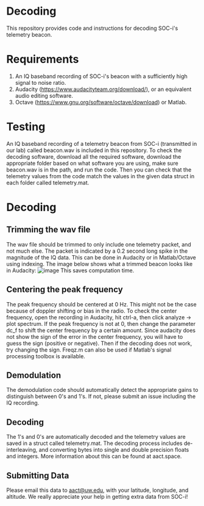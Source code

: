 # Decoding
This repository provides code and instructions for decoding SOC-i's telemetry beacon.
# Requirements
1. An IQ baseband recording of SOC-i's beacon with a sufficiently high signal to noise ratio.
2. Audacity (https://www.audacityteam.org/download/), or an equivalent audio editing software.
3. Octave (https://www.gnu.org/software/octave/download) or Matlab.
# Testing
An IQ baseband recording of a telemetry beacon from SOC-i (transmitted in our lab) called beacon.wav is included in this repository. To check the decoding software, download all the required software, download the appropriate folder based on what software you are using, make sure beacon.wav is in the path, and run the code. Then you can check that the telemetry values from the code match the values in the given data struct in each folder called telemetry.mat. 
# Decoding
## Trimming the wav file
The wav file should be trimmed to only include one telemetry packet, and not much else. The packet is indicated by a 0.2 second long spike in the magnitude of the IQ data. This can be done in Audacity or in Matlab/Octave using indexing. The image below shows what a trimmed beacon looks like in Audacity: ![image](https://user-images.githubusercontent.com/77480142/161694635-51c778af-e72b-4da8-9860-8d6b158166d4.png) This saves computation time.
## Centering the peak frequency
The peak frequency should be centered at 0 Hz. This might not be the case because of doppler shifting or bias in the radio. To check the center frequency, open the recording in Audacity, hit ctrl-a, then click analyze -> plot spectrum. If the peak frequency is not at 0, then change the parameter dc_f to shift the center frequency by a certain amount. Since audacity does not show the sign of the error in the center frequency, you will have to guess the sign (positive or negative). Then if the decoding does not work, try changing the sign. Freqz.m can also be used if Matlab's signal processing toolbox is available.
## Demodulation
The demodulation code should automatically detect the appropriate gains to distinguish between 0's and 1's. If not, please submit an issue including the IQ recording.
## Decoding
The 1's and 0's are automatically decoded and the telemetry values are saved in a struct called telemetry.mat. The decoding process includes de-interleaving, and converting bytes into single and double precision floats and integers. More information about this can be found at aact.space. 
## Submitting Data
Please email this data to aact@uw.edu, with your latitude, longitude, and altitude. We really appreciate your help in getting extra data from SOC-i!


